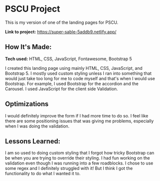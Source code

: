 # PSCU Project
This is my version of one of the landing pages for PSCU.

**Link to project:** https://super-sable-5addb9.netlify.app/


## How It's Made:

**Tech used:** HTML, CSS, JavaScript, Fontawesome, Bootstrap 5

I created this landing page using mainly HTML, CSS, JavaScript, and Bootstrap 5. I mostly used custom styling unless I ran into something that would just take too long for me to code myself and that's when I would use Bootstrap. For example, I used Bootstrap for the accordion and the Carousel. I used JavaScript for the client side Validation. 

## Optimizations
I would definitely improve the form if I had more time to do so. I feel like there are some positioning issues that was giving me problems, especially when I was doing the validation. 

## Lessons Learned:

I am so used to doing custom styling that I forgot how tricky Bootstrap can be when you are trying to override their styling. I had fun working on the validation even though I was running into a few roadblocks. I chose to use some regex and I definitely struggled with it! But I think I got the functionality to do what I wanted it to.




